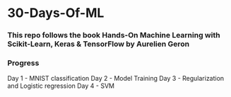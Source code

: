 # 30-Days-Of-ML

### <b>This repo follows the book Hands-On Machine Learning with Scikit-Learn, Keras & TensorFlow by Aurelien Geron</b>

### Progress

Day 1 - MNIST classification
Day 2 - Model Training
Day 3 - Regularization and Logistic regression
Day 4 - SVM
